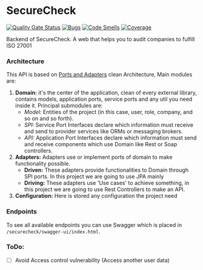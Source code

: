 # SecureCheck
[![Quality Gate Status](https://sonarcloud.io/api/project_badges/measure?project=GerarC_SecureCheck-Back&metric=alert_status)](https://sonarcloud.io/summary/new_code?id=GerarC_SecureCheck-Back)
[![Bugs](https://sonarcloud.io/api/project_badges/measure?project=GerarC_SecureCheck-Back&metric=bugs)](https://sonarcloud.io/summary/new_code?id=GerarC_SecureCheck-Back)
[![Code Smells](https://sonarcloud.io/api/project_badges/measure?project=GerarC_SecureCheck-Back&metric=code_smells)](https://sonarcloud.io/summary/new_code?id=GerarC_SecureCheck-Back)
[![Coverage](https://sonarcloud.io/api/project_badges/measure?project=GerarC_SecureCheck-Back&metric=coverage)](https://sonarcloud.io/summary/new_code?id=GerarC_SecureCheck-Back)

Backend of SecureCheck. A web that helps you to audit companies to fulfill ISO 27001

### Architecture
This API is based on [Ports and Adapters](https://8thlight.com/insights/a-color-coded-guide-to-ports-and-adapters) clean
Architecture, Main modules are:

1. **Domain:**
   it's the center of the application, clean of every external library, contains models, application ports,
   service ports and any util you need inside it. Principal submodules are:
    - *Model:* Entities of the project (in this case, user, role, company, and so on and so forth).
    - *SPI:* Service Port Interfaces declare which information must receive and send to provider services
      like ORMs or messaging brokers.
    - *API:* Application Port Interfaces declare which information must send and receive components which use Domain
      like Rest or Soap controllers.
2. **Adapters:**
   Adapters use or implement ports of domain to make functionality possible.
    - **Driven:** These adapters provide functionalities to Domain through SPI ports. In this project we are going to
      use JPA mainly
    - **Driving:** These adapters use 'Use cases' to achieve something, in this project we are going to use Rest
      Controllers to make an API.
3. **Configuration:** Here is stored any configuration the project need

### Endpoints
To see all available endpoints you can use Swagger which is placed in `/securecheck/swagger-ui/index.html`.


### ToDo:
- [ ] Avoid Access control vulnerability (Access another user data)
